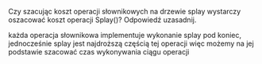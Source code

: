 Czy szacując koszt operacji słownikowych na drzewie splay wystarczy oszacować koszt operacji Splay()? Odpowiedź uzasadnij.


każda operacja słownikowa implementuje wykonanie splay pod koniec, jednocześnie splay jest najdroższą częścią tej operacji więc  możemy na jej podstawie szacować czas wykonywania ciągu operacji
